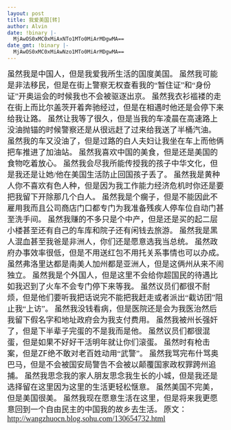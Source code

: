 ```yaml
---
layout: post
title: 我爱美国[转]
author: Alvin
date: !binary |-
  MjAwOS0xMC0xMiAxNTo1MTo0MiArMDgwMA==
date_gmt: !binary |-
  MjAwOS0xMC0xMiAwNzo1MTo0MiArMDgwMA==
---
```

<span style="font-family: 宋体; font-size: large;">虽然我是中国人，但是我爱我所生活的国度美国。</span>
<span style="font-family: 宋体;"><span style="font-size: large;">虽然我可能是非法移民，但是在街上警察无权查看我的“暂住证”和“身份证”开奥运会的时候我也不会被驱逐出京。</span></span>
<span style="font-family: 宋体;"><span style="font-size: large;">虽然我衣衫褴褛的走在街上而比尔盖茨开着奔驰经过，但是在相遇时他还是会停下来给我让路。</span></span>
<span style="font-family: 宋体;"><span style="font-size: large;">虽然让我等了很久，但是当我的车凌晨在高速路上没油抛锚的时候警察还是从很远赶了过来给我送了半桶汽油。</span></span>
<span style="font-family: 宋体;"><span style="font-size: large;">虽然我的车又没油了，但是过路的白人夫妇让我坐在车上而他俩把车推进了加油站。</span></span>
<span style="font-family: 宋体;"><span style="font-size: large;">虽然我喜欢中国的美食，但是还是美国的食物吃着放心。</span></span>
<span style="font-family: 宋体;"><span style="font-size: large;">虽然我会尽我所能传授我的孩子中华文化，但是我还是让她/他在美国生活防止回国孩子丢了。</span></span>
<span style="font-family: 宋体;"><span style="font-size: large;">虽然我是黄种人你不喜欢有色人种，但是因为我工作能力经济危机时你还是要把我留下开除那几个白人。</span></span>
<span style="font-family: 宋体;"><span style="font-size: large;">虽然我是个瘸子，但是不能因此不雇用我而且公司商店门口都专门为我准备残疾人停车位自动门甚至洗手间。</span></span>
<span style="font-family: 宋体;"><span style="font-size: large;">虽然我赚的不多只是个中产，但是还是买的起二层小楼甚至还有自己的车库和院子还有闲钱去旅游。</span></span>
<span style="font-family: 宋体;"><span style="font-size: large;">虽然我是黑人混血甚至我爸是非洲人，你们还是愿意选我当总统。</span></span>
<span style="font-family: 宋体;"><span style="font-size: large;">虽然政府办事效率很低，但是不用送红包不用托关系事情也可以办成。</span></span>
<span style="font-family: 宋体;"><span style="font-size: large;">虽然弗洛里达都是南美人加州都是亚洲人，但是这俩州从来不闹独立。</span></span>
<span style="font-family: 宋体;"><span style="font-size: large;">虽然我是个外国人，但是这里不会给你超国民的待遇比如我迟到了火车不会专门停下来等我。</span></span>
<span style="font-family: 宋体;"><span style="font-size: large;">虽然议员们都很不耐烦，但是他们要听我把话说完不能把我赶走或者派出“截访团”阻止我“上访”。</span></span>
<span style="font-family: 宋体;"><span style="font-size: large;">虽然我没钱看病，但是医院还是会为我医治然后我留下假名字和地址政府会为我支付费用。</span></span>
<span style="font-family: 宋体;"><span style="font-size: large;">虽然我被州长强奸了，但是下半辈子完蛋的不是我而是他。</span></span>
<span style="font-family: 宋体;"><span style="font-size: large;">虽然议员们都很混蛋，但是如果不好好干活明年就让你们滚蛋。</span></span>
<span style="font-family: 宋体;"><span style="font-size: large;">虽然时有枪击案，但是</span></span><span style="font-size: large;">ZF</span><span style="font-family: 宋体;"><span style="font-size: large;">绝不敢对老百姓动用“武警”。</span></span>
<span style="font-family: 宋体;"><span style="font-size: large;">虽然我骂完布什骂奥巴马，但是不会被国安局警告不会被以颠覆国家政权罪跨州追捕。</span></span>
<span style="font-family: 宋体;"><span style="font-size: large;">虽然我思念我的家人朋友思念我生长的小城，但是我还是选择留在这里因为这里的生活更轻松惬意。</span></span>
<span style="font-family: 宋体;"><span style="font-size: large;">虽然美国不完美，但是美国很美。</span></span>
<span style="font-family: 宋体;"><span style="font-size: large;">虽然我现在愿意生活在这里，但是将来我更愿意回到一个自由民主的中国我的故乡去生活。</span></span>
<font face="宋体">
</font>
<font face="宋体"><span style="font-size: large;">原文：http://wangzhuocn.blog.sohu.com/130654732.html</span></font>
